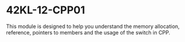 # 42KL-12-CPP01

This module is designed to help you understand the memory allocation, reference, pointers to members and the usage of the switch in CPP.
